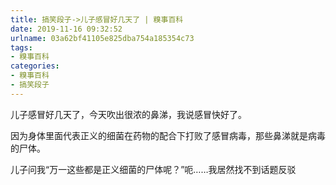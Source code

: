 ```yaml
---
title: 搞笑段子->儿子感冒好几天了 | 糗事百科
date: 2019-11-16 09:32:52
urlname: 03a62bf41105e825dba754a185354c73
tags: 
- 糗事百科
categories:
- 糗事百科
- 搞笑段子
---
```

儿子感冒好几天了，今天吹出很浓的鼻涕，我说感冒快好了。

因为身体里面代表正义的细菌在药物的配合下打败了感冒病毒，那些鼻涕就是病毒的尸体。

儿子问我“万一这些都是正义细菌的尸体呢？”呃……我居然找不到话题反驳


